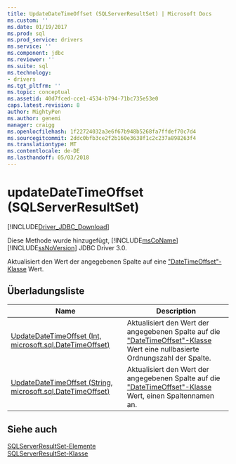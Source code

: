 ```yaml
---
title: UpdateDateTimeOffset (SQLServerResultSet) | Microsoft Docs
ms.custom: ''
ms.date: 01/19/2017
ms.prod: sql
ms.prod_service: drivers
ms.service: ''
ms.component: jdbc
ms.reviewer: ''
ms.suite: sql
ms.technology:
- drivers
ms.tgt_pltfrm: ''
ms.topic: conceptual
ms.assetid: 40d7fced-cce1-4534-b794-71bc735e53e0
caps.latest.revision: 8
author: MightyPen
ms.author: genemi
manager: craigg
ms.openlocfilehash: 1f22724032a3e6f67b948b5268fa7ffdef70c7d4
ms.sourcegitcommit: 2ddc0bfb3ce2f2b160e3638f1c2c237a898263f4
ms.translationtype: MT
ms.contentlocale: de-DE
ms.lasthandoff: 05/03/2018
---
```

# <a name="updatedatetimeoffset-sqlserverresultset"></a>updateDateTimeOffset (SQLServerResultSet)
[!INCLUDE[Driver_JDBC_Download](../../../includes/driver_jdbc_download.md)]

  Diese Methode wurde hinzugefügt, [!INCLUDE[msCoName](../../../includes/msconame_md.md)] [!INCLUDE[ssNoVersion](../../../includes/ssnoversion_md.md)] JDBC Driver 3.0.  
  
 Aktualisiert den Wert der angegebenen Spalte auf eine ["DateTimeOffset"-Klasse](../../../connect/jdbc/reference/datetimeoffset-class.md) Wert.  
  
## <a name="overload-list"></a>Überladungsliste  
  
|Name|Description|  
|----------|-----------------|  
|[UpdateDateTimeOffset (Int, microsoft.sql.DateTimeOffset)](../../../connect/jdbc/reference/updatedatetimeoffset-int-microsoft-sql-datetimeoffset-sqlserverresultset.md)|Aktualisiert den Wert der angegebenen Spalte auf die ["DateTimeOffset"-Klasse](../../../connect/jdbc/reference/datetimeoffset-class.md) Wert eine nullbasierte Ordnungszahl der Spalte.|  
|[UpdateDateTimeOffset (String, microsoft.sql.DateTimeOffset)](../../../connect/jdbc/reference/updatedatetimeoffset-string-microsoft-sql-datetimeoffset-sqlserverresultset.md)|Aktualisiert den Wert der angegebenen Spalte auf die ["DateTimeOffset"-Klasse](../../../connect/jdbc/reference/datetimeoffset-class.md) Wert, einen Spaltennamen an.|  
  
## <a name="see-also"></a>Siehe auch  
 [SQLServerResultSet-Elemente](../../../connect/jdbc/reference/sqlserverresultset-members.md)   
 [SQLServerResultSet-Klasse](../../../connect/jdbc/reference/sqlserverresultset-class.md)  
  
  
